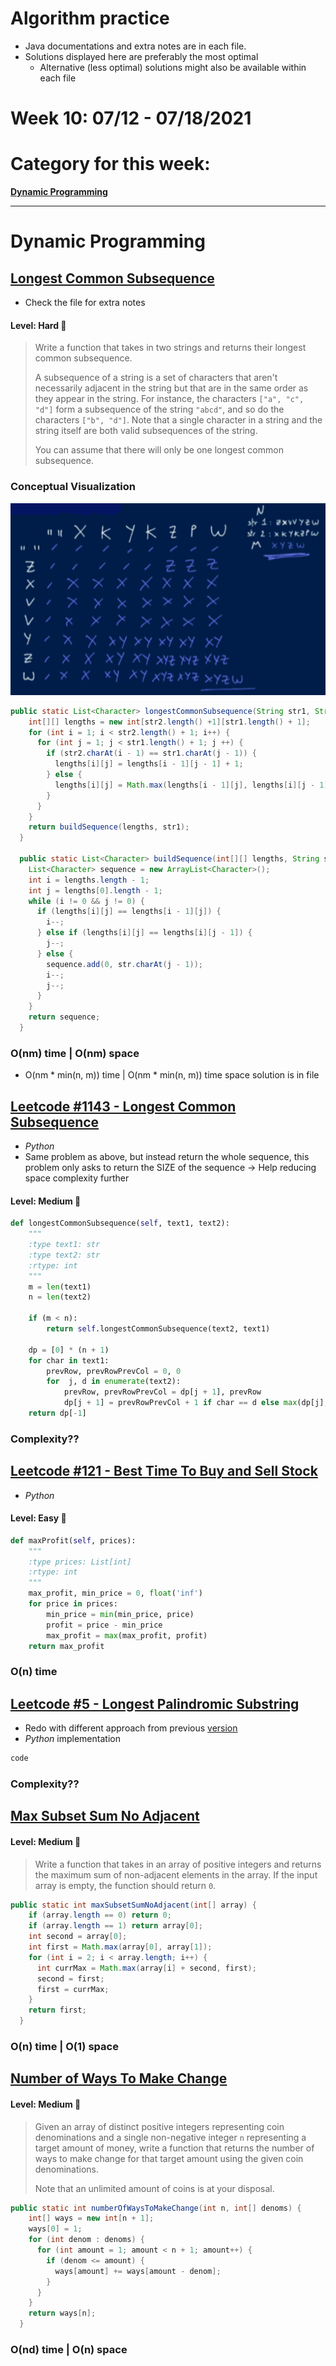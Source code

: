 # Algorithm practice

* Java documentations and extra notes are in each file.
* Solutions displayed here are preferably the most optimal
    * Alternative (less optimal) solutions might also be available within each 
    file

# Week 10: 07/12 - 07/18/2021

# Category for this week:
**[Dynamic Programming](#dynamic-programming)**<br>

---

# Dynamic Programming

## [Longest Common Subsequence](Dynamic%20Programming/src/main/java/LongestCommonSubsequence.java)
* Check the file for extra notes

#### Level: Hard 📕

> Write a function that takes in two strings and returns their longest common subsequence.
>
> A subsequence of a string is a set of characters that aren't necessarily adjacent in the string but that are in the same order as they appear in the string. For instance, the characters `["a", "c", "d"]` form a subsequence of the string `"abcd"`, and so do the characters `["b", "d"]`. Note that a single character in a string and the string itself are both valid subsequences of the string.
>
> You can assume that there will only be one longest common subsequence.

### Conceptual Visualization

![LCS Table](Dynamic%20Programming/src/main/java/LCS.png)

```java
public static List<Character> longestCommonSubsequence(String str1, String str2) {
    int[][] lengths = new int[str2.length() +1][str1.length() + 1];
    for (int i = 1; i < str2.length() + 1; i++) {
      for (int j = 1; j < str1.length() + 1; j ++) {
        if (str2.charAt(i - 1) == str1.charAt(j - 1)) {
          lengths[i][j] = lengths[i - 1][j - 1] + 1;
        } else {
          lengths[i][j] = Math.max(lengths[i - 1][j], lengths[i][j - 1]);
        }
      }
    }
    return buildSequence(lengths, str1);
  }

  public static List<Character> buildSequence(int[][] lengths, String str) {
    List<Character> sequence = new ArrayList<Character>();
    int i = lengths.length - 1;
    int j = lengths[0].length - 1;
    while (i != 0 && j != 0) {
      if (lengths[i][j] == lengths[i - 1][j]) {
        i--;
      } else if (lengths[i][j] == lengths[i][j - 1]) {
        j--;
      } else {
        sequence.add(0, str.charAt(j - 1));
        i--;
        j--;
      }
    }
    return sequence;
  }
```

### O(nm) time | O(nm) space
* O(nm * min(n, m)) time | O(nm * min(n, m)) time space solution is in file

## [Leetcode #1143 - Longest Common Subsequence](https://leetcode.com/problems/longest-common-subsequence/)
* *Python*
* Same problem as above, but instead return the whole sequence, this problem only asks to return the SIZE of the sequence -> Help reducing space complexity further

#### Level: Medium 📘

```python
def longestCommonSubsequence(self, text1, text2):
    """
    :type text1: str
    :type text2: str
    :rtype: int
    """
    m = len(text1)
    n = len(text2)
    
    if (m < n):
        return self.longestCommonSubsequence(text2, text1)
    
    dp = [0] * (n + 1)
    for char in text1:
        prevRow, prevRowPrevCol = 0, 0
        for  j, d in enumerate(text2):
            prevRow, prevRowPrevCol = dp[j + 1], prevRow
            dp[j + 1] = prevRowPrevCol + 1 if char == d else max(dp[j], prevRow)
    return dp[-1]
```

### Complexity??

## [Leetcode #121 - Best Time To Buy and Sell Stock](https://leetcode.com/problems/best-time-to-buy-and-sell-stock/)
* *Python*

#### Level: Easy 📗

```python
def maxProfit(self, prices):
    """
    :type prices: List[int]
    :rtype: int
    """
    max_profit, min_price = 0, float('inf')
    for price in prices:
        min_price = min(min_price, price)
        profit = price - min_price
        max_profit = max(max_profit, profit)
    return max_profit
```

### O(n) time

## [Leetcode #5 - Longest Palindromic Substring](https://leetcode.com/problems/longest-palindromic-substring/)
* Redo with different approach from previous [version](Strings/src/main/java/LongestPalindromicSubstring.java)
* *Python* implementation

```python
code
```

### Complexity??

## [Max Subset Sum No Adjacent](Dynamic%20Programming/src/main/java/MaxSubsetSumNoAdjacent.java)

#### Level: Medium 📘

> Write a function that takes in an array of positive integers and returns the maximum sum of non-adjacent elements in the array.
> If the input array is empty, the function should return `0`.

```java
public static int maxSubsetSumNoAdjacent(int[] array) {
    if (array.length == 0) return 0;
    if (array.length == 1) return array[0];
    int second = array[0];
    int first = Math.max(array[0], array[1]);
    for (int i = 2; i < array.length; i++) {
      int currMax = Math.max(array[i] + second, first);
      second = first;
      first = currMax;
    }
    return first;
  }
```

### O(n) time | O(1) space

## [Number of Ways To Make Change](Dynamic%20Programming/src/main/java/NumWaysToMakeChange.java)

#### Level: Medium 📘

> Given an array of distinct positive integers representing coin denominations and a single non-negative integer `n` representing a target amount of money, write a function that returns the number of ways to make change for that target amount using the given coin denominations.
>
> Note that an unlimited amount of coins is at your disposal.

```java
public static int numberOfWaysToMakeChange(int n, int[] denoms) {
    int[] ways = new int[n + 1];
    ways[0] = 1;
    for (int denom : denoms) {
      for (int amount = 1; amount < n + 1; amount++) {
        if (denom <= amount) {
          ways[amount] += ways[amount - denom];
        }
      }
    }
    return ways[n];
  }
```

### O(nd) time | O(n) space